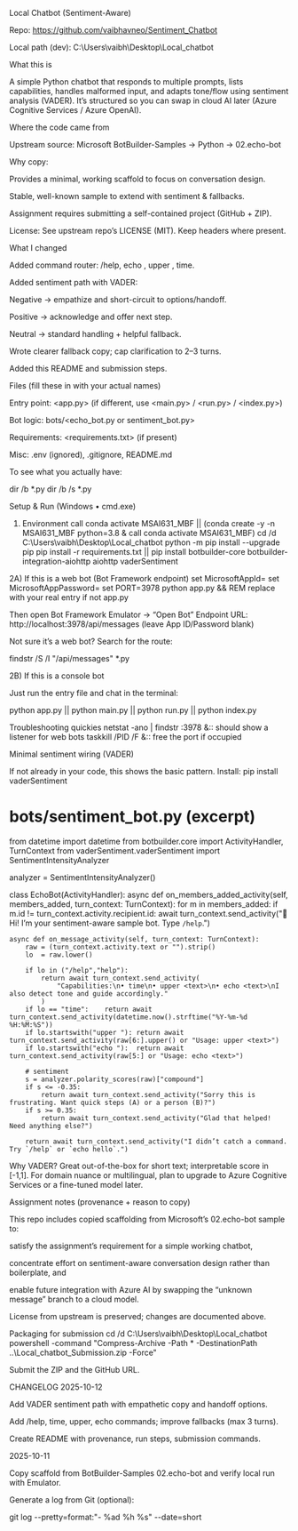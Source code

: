 Local Chatbot (Sentiment-Aware)

Repo: https://github.com/vaibhavneo/Sentiment_Chatbot

Local path (dev): C:\Users\vaibh\Desktop\Local_chatbot

What this is

A simple Python chatbot that responds to multiple prompts, lists capabilities, handles malformed input, and adapts tone/flow using sentiment analysis (VADER). It’s structured so you can swap in cloud AI later (Azure Cognitive Services / Azure OpenAI).

Where the code came from

Upstream source: Microsoft BotBuilder-Samples → Python → 02.echo-bot

Why copy:

Provides a minimal, working scaffold to focus on conversation design.

Stable, well-known sample to extend with sentiment & fallbacks.

Assignment requires submitting a self-contained project (GitHub + ZIP).

License: See upstream repo’s LICENSE (MIT). Keep headers where present.

What I changed

Added command router: /help, echo <text>, upper <text>, time.

Added sentiment path with VADER:

Negative → empathize and short-circuit to options/handoff.

Positive → acknowledge and offer next step.

Neutral → standard handling + helpful fallback.

Wrote clearer fallback copy; cap clarification to 2–3 turns.

Added this README and submission steps.

Files (fill these in with your actual names)

Entry point: <app.py> (if different, use <main.py> / <run.py> / <index.py>)

Bot logic: bots/<echo_bot.py or sentiment_bot.py>

Requirements: <requirements.txt> (if present)

Misc: .env (ignored), .gitignore, README.md

To see what you actually have:

dir /b *.py
dir /b /s *.py

Setup & Run (Windows • cmd.exe)
1) Environment
call conda activate MSAI631_MBF  || (conda create -y -n MSAI631_MBF python=3.8 & call conda activate MSAI631_MBF)
cd /d C:\Users\vaibh\Desktop\Local_chatbot
python -m pip install --upgrade pip
pip install -r requirements.txt  ||  pip install botbuilder-core botbuilder-integration-aiohttp aiohttp vaderSentiment

2A) If this is a web bot (Bot Framework endpoint)
set MicrosoftAppId=
set MicrosoftAppPassword=
set PORT=3978
python app.py   &&  REM replace with your real entry if not app.py


Then open Bot Framework Emulator → “Open Bot”
Endpoint URL: http://localhost:3978/api/messages (leave App ID/Password blank)

Not sure it’s a web bot? Search for the route:

findstr /S /I "/api/messages" *.py

2B) If this is a console bot

Just run the entry file and chat in the terminal:

python app.py   || python main.py || python run.py || python index.py

Troubleshooting quickies
netstat -ano | findstr :3978   &:: should show a listener for web bots
taskkill /PID <PID> /F         &:: free the port if occupied

Minimal sentiment wiring (VADER)

If not already in your code, this shows the basic pattern.
Install: pip install vaderSentiment

# bots/sentiment_bot.py (excerpt)
from datetime import datetime
from botbuilder.core import ActivityHandler, TurnContext
from vaderSentiment.vaderSentiment import SentimentIntensityAnalyzer

analyzer = SentimentIntensityAnalyzer()

class EchoBot(ActivityHandler):
    async def on_members_added_activity(self, members_added, turn_context: TurnContext):
        for m in members_added:
            if m.id != turn_context.activity.recipient.id:
                await turn_context.send_activity("👋 Hi! I’m your sentiment-aware sample bot. Type `/help`.")

    async def on_message_activity(self, turn_context: TurnContext):
        raw = (turn_context.activity.text or "").strip()
        lo  = raw.lower()

        if lo in ("/help","help"):
            return await turn_context.send_activity(
                "Capabilities:\n• time\n• upper <text>\n• echo <text>\nI also detect tone and guide accordingly."
            )
        if lo == "time":    return await turn_context.send_activity(datetime.now().strftime("%Y-%m-%d %H:%M:%S"))
        if lo.startswith("upper "): return await turn_context.send_activity(raw[6:].upper() or "Usage: upper <text>")
        if lo.startswith("echo "):  return await turn_context.send_activity(raw[5:] or "Usage: echo <text>")

        # sentiment
        s = analyzer.polarity_scores(raw)["compound"]
        if s <= -0.35:
            return await turn_context.send_activity("Sorry this is frustrating. Want quick steps (A) or a person (B)?")
        if s >= 0.35:
            return await turn_context.send_activity("Glad that helped! Need anything else?")

        return await turn_context.send_activity("I didn’t catch a command. Try `/help` or `echo hello`.")


Why VADER? Great out-of-the-box for short text; interpretable score in [-1,1]. For domain nuance or multilingual, plan to upgrade to Azure Cognitive Services or a fine-tuned model later.

Assignment notes (provenance + reason to copy)

This repo includes copied scaffolding from Microsoft’s 02.echo-bot sample to:

satisfy the assignment’s requirement for a simple working chatbot,

concentrate effort on sentiment-aware conversation design rather than boilerplate, and

enable future integration with Azure AI by swapping the “unknown message” branch to a cloud model.

License from upstream is preserved; changes are documented above.

Packaging for submission
cd /d C:\Users\vaibh\Desktop\Local_chatbot
powershell -command "Compress-Archive -Path * -DestinationPath ..\Local_chatbot_Submission.zip -Force"


Submit the ZIP and the GitHub URL.

CHANGELOG
2025-10-12

Add VADER sentiment path with empathetic copy and handoff options.

Add /help, time, upper, echo commands; improve fallbacks (max 3 turns).

Create README with provenance, run steps, submission commands.

2025-10-11

Copy scaffold from BotBuilder-Samples 02.echo-bot and verify local run with Emulator.

Generate a log from Git (optional):

git log --pretty=format:"- %ad %h %s" --date=short